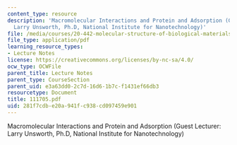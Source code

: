 ```yaml
---
content_type: resource
description: 'Macromolecular Interactions and Protein and Adsorption (Guest Lecturer:
  Larry Unsworth, Ph.D, National Institute for Nanotechnology)'
file: /media/courses/20-442-molecular-structure-of-biological-materials-be-442-fall-2005/281f7cdbe20a941fc938cd097459e901_111705.pdf
file_type: application/pdf
learning_resource_types:
- Lecture Notes
license: https://creativecommons.org/licenses/by-nc-sa/4.0/
ocw_type: OCWFile
parent_title: Lecture Notes
parent_type: CourseSection
parent_uid: e3a63dd0-2c7d-16d6-1b7c-f1431ef66db3
resourcetype: Document
title: 111705.pdf
uid: 281f7cdb-e20a-941f-c938-cd097459e901
---
```

Macromolecular Interactions and Protein and Adsorption (Guest Lecturer: Larry Unsworth, Ph.D, National Institute for Nanotechnology)